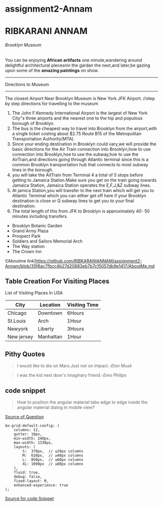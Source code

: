 # assignment2-Annam
# RIBKARANI ANNAM
###### Brooklyn Museum 

You can be enjoying __African artifacts__ one minute,wandering around delightful architectural piecesnin the gardan the next,and later,be gazing upon some of the __amazing paintings__ on show.
***
Directions to Museum
***
The closest  Airport Near Brooklyn Museum is New York JFK Airport.
//step by step directions for travelling to the museum
<ol>
<li>The John F.Kennedy International Airport is the largest of New York City"s three airports and the nearest one to the hip and populous borough of Brooklyn.
</li>
<li>The bus is the cheapest way to travel into Brooklyn from the airport,with a single ticket costing about $2.75 Route B15 of the Metropolitan Transportation Authority(MTA).</li>
<li>Since your ending destination in Brooklyn could vary,we will provide the basic directions for the Air Train connection into Brooklyn,how to use connection into Brooklyn,hoe to use the subway,hoe to use the AirTrain,and directions going through Atlantic terminal since this is a common Brooklyn transportation hub that connects to most subway lines in the borough.</li>
<li>you will take the AitTrain from Terminal 4 a total of 5 stops before getting to Jamaica Station.Make sure you get on the train going towards Jamaica Station,
Jamaica Station operates the E,F,J,&Z subway lines.</li>
<li>At jamica Station,you will transfer to the next train which will get you to Atlantic Terminal which you can either get off here if your Brooklyn destination is close or Q subway lines to get you to your final destination.</li>
<li>The total length of this from JFK to Brooklyn is approximately 40- 50 minutes including transfers.</li>
</ol>
<ul>
<li> Brooklyn Botanic Garden </li>   
<li> Grand Army Plaza</li>
<li> Prospect Park</li>
<li> Soldiers and Sailors Memorial Arch</li>
<li> The Way station</li>
<li> The Crown Inn</li>
</ul>

![Aboutme link]https://github.com/RIBKARANIANNAM/assignment2-Annam/blob/35f6ac7fbcc4b27d20883eb7b7c15057db9e1417/AboutMe.md

## Table Creation For Visiting Places
List of Visiting Places In USA             

|City         |Location       |Visiting Time|
| ----------- | ------------- | ----------- |
|Chicago      |Downtown       |6Hours       |
|St.Louis     |Arch           |1Hour        |
|Newyork      |Liberty        |3Hours       |
|New jersey   |Manhattan      |1Hour        |

## Pithy Quotes
>I would like to die on Mars.Just not on impact.-*Elon Musk*

>I was the kid next door's imaginary friend.-*Emo Philips*

## code snippet
>How to position the angular material tabs edge to edge inside the angular material dialog in mobile view?
>
[Source of Question](https://stackoverflow.com/questions/73637692/how-to-position-the-angular-material-tabs-edge-to-edge-inside-the-angular-materi)
```
$o-grid-default-config: (
    columns: 12,
    gutter: 10px,
    min-width: 240px,
    max-width: 1330px,
    layouts: (
        S:  370px,  // ≥20px columns
        M:  610px,  // ≥40px columns
        L:  850px,  // ≥60px columns
        XL: 1090px  // ≥80px columns
    ),
    fluid: true,
    debug: false,
    fixed-layout: M,
    enhanced-experience: true
);
```
[Source for code Snippet](https://css-tricks.com/snippets/sass/deep-getset-maps/)








